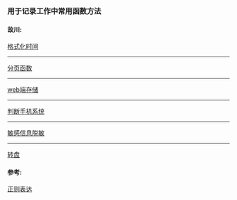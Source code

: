 ### 用于记录工作中常用函数方法

#### 故川: 

[格式化时间](https://github.com/zhanghenvom/utils/blob/master/formatTime.js)
- - -
[分页函数](https://github.com/zhanghenvom/utils/blob/master/paging.js)
- - -
[web端存储](https://github.com/zhanghenvom/utils/blob/master/auth.js)
- - -
[判断手机系统](https://github.com/zhanghenvom/utils/blob/master/iosOrAndroid.js)
- - -
[敏感信息脱敏](https://github.com/zhanghenvom/utils/blob/master/paging.js)
- - -
[转盘](https://github.com/zhanghenvom/utils/blob/master/paging.js)

#### 参考:
[正则表达](https://any86.github.io/any-rule/)
